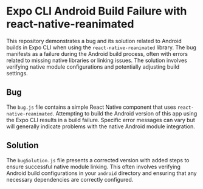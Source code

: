 # Expo CLI Android Build Failure with react-native-reanimated

This repository demonstrates a bug and its solution related to Android builds in Expo CLI when using the `react-native-reanimated` library.  The bug manifests as a failure during the Android build process, often with errors related to missing native libraries or linking issues. The solution involves verifying native module configurations and potentially adjusting build settings.

## Bug
The `bug.js` file contains a simple React Native component that uses `react-native-reanimated`.  Attempting to build the Android version of this app using the Expo CLI results in a build failure.  Specific error messages can vary but will generally indicate problems with the native Android module integration.

## Solution
The `bugSolution.js` file presents a corrected version with added steps to ensure successful native module linking.  This often involves verifying Android build configurations in your `android` directory and ensuring that any necessary dependencies are correctly configured. 